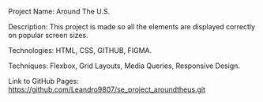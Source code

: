 Project Name: Around The U.S.

Description: This project is made so all the elements are displayed correctly on popular screen sizes.  

Technologies: HTML, CSS, GITHUB, FIGMA.

Techniques: Flexbox, Grid Layouts, Media Queries, Responsive Design.
  
Link to GitHub Pages: https://github.com/Leandro9807/se_project_aroundtheus.git
